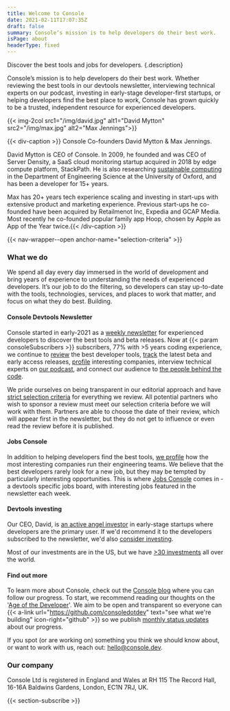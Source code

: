 ```yaml
---
title: Welcome to Console
date: 2021-02-11T17:07:35Z
draft: false
summary: Console’s mission is to help developers do their best work.
isPage: about
headerType: fixed
---
```


Discover the best tools and jobs for developers.
{.description}

Console’s mission is to help developers do their best work. Whether reviewing
the best tools in our devtools newsletter, interviewing technical experts on our
podcast, investing in early-stage developer-first startups, or helping
developers find the best place to work, Console has grown quickly to be a
trusted, independent resource for experienced developers.

{{< img-2col src1="/img/david.jpg" alt1="David Mytton" src2="/img/max.jpg" alt2="Max Jennings">}}

{{< div-caption >}} Console Co-founders David Mytton & Max Jennings.

David Mytton is CEO of Console. In 2009, he founded and was CEO of Server
Density, a SaaS cloud monitoring startup acquired in 2018 by edge compute
platform, StackPath. He is also researching [sustainable
computing](https://davidmytton.blog/sustainable-computing/) in the Department of
Engineering Science at the University of Oxford, and has been a developer for
15+ years.

Max has 20+ years tech experience scaling and investing in start-ups with
extensive product and marketing experience. Previous start-ups he co-founded
have been acquired by Retailmenot Inc, Expedia and GCAP Media. Most recently he
co-founded popular family app Hoop, chosen by Apple as App of the Year twice.{{<
/div-caption >}}

{{< nav-wrapper--open anchor-name="selection-criteria" >}}

### What we do

We spend all day every day immersed in the world of development and bring years
of experience to understanding the needs of experienced developers. It’s our job
to do the filtering, so developers can stay up-to-date with the tools,
technologies, services, and places to work that matter, and focus on what they
do best. Building.

#### Console Devtools Newsletter

Console started in early-2021 as a [weekly newsletter](/latest/) for experienced
developers to discover the best tools and beta releases. Now at {{< param consoleSubscribers >}}
subscribers, 77% with >5 years coding experience, we continue to
[review](/tools/) the best developer tools, [track](/betas/) the latest beta and
early access releases, [profile](/profiles/) interesting companies, interview
technical experts on [our podcast](/podcast/), and connect our audience to [the
people behind the code](/interviews/).

We pride ourselves on being transparent in our editorial approach and have
[strict selection criteria](/selection-criteria/) for everything we review. All
potential partners who wish to sponsor a review must meet our selection criteria
before we will work with them. Partners are able to choose the date of their
review, which will appear first in the newsletter, but they do not get to
influence or even read the review before it is published.

#### Jobs Console

In addition to helping developers find the best tools, [we profile](/profiles/)
how the most interesting companies run their engineering teams. We believe that
the best developers rarely look for a new job, but they may be tempted by
particularly interesting opportunities. This is where [Jobs
Console](https://jobs.console.dev/) comes in - a devtools specific jobs board,
with interesting jobs featured in the newsletter each week.

#### Devtools investing

Our CEO, David, is [an active angel
investor](https://davidmytton.blog/investments/) in early-stage startups where
developers are the primary user. If we'd recommend it to the developers
subscribed to the newsletter, we'd also [consider
investing](https://blog.console.dev/devtools-startups-standing-out-to-investors/).

Most of our investments are in the US, but we have [>30
investments](https://davidmytton.blog/investments/#investments) all over the
world.

#### Find out more

To learn more about Console, check out the [Console
blog](https://blog.console.dev/) where you can follow our progress. To start, we
recommend reading our thoughts on the '[Age of the
Developer](https://blog.console.dev/focusing-on-developers/)'. We aim to be open
and transparent so everyone can {{< a-link
url="https://github.com/consoledotdev" text="see what we're building"
icon-right="github" >}} so we publish [monthly status
updates](https://blog.console.dev/tag/status-update/) about our progress.

If you spot (or are working on) something you think we should know about, or
want to work with us, reach out: [hello@console.dev](mailto:hello@console.dev).

### Our company

Console Ltd is registered in England and Wales at RH 115 The Record Hall, 16-16A
Baldwins Gardens, London, EC1N 7RJ, UK.

{{< section-subscribe >}}

